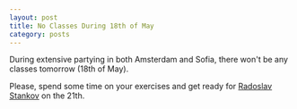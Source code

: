 ```yaml
---
layout: post
title: No Classes During 18th of May
category: posts
---
```


During extensive partying in both Amsterdam and Sofia, there won't be any
classes tomorrow (18th of May).

Please, spend some time on your exercises and get ready for [Radoslav Stankov]
on the 21th.

[Radoslav Stankov]: https://github.com/rstankov
